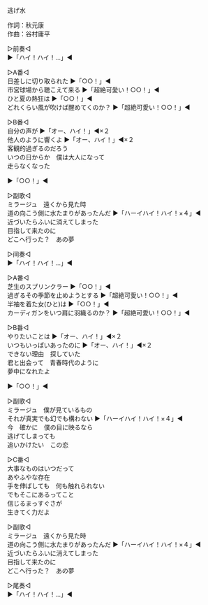 逃げ水  
  
作詞：秋元康  
作曲：谷村庸平  
  
▷前奏◁  
▶「ハイ！ハイ！…」◀   
  
▷A番◁  
日差しに切り取られた ▶「○○！」◀   
市営球場から聴こえて来る ▶「超絶可愛い！○○！」◀   
ひと夏の熱狂は ▶「○○！」◀   
どれくらい風が吹けば醒めてくのか？ ▶「超絶可愛い！○○！」◀    
  
▷B番◁  
自分の声が ▶「オー、ハイ！」◀×２   
他人のように響くよ ▶「オー、ハイ！」◀×２   
客観的過ぎるのだろう  
いつの日からか　僕は大人になって  
走らなくなった  
  
▶「○○！」◀   
  
▷副歌◁  
ミラージュ　遠くから見た時  
道の向こう側に水たまりがあったんだ ▶「ハーイハイ！ハイ！×４」◀   
近づいたらふいに消えてしまった  
目指して来たのに  
どこへ行った？　あの夢  
  
▷间奏◁  
▶「ハイ！ハイ！…」◀   
  
▷A番◁  
芝生のスプリンクラー ▶「○○！」◀   
過ぎるその季節を止めようとする ▶「超絶可愛い！○○！」◀   
半袖を着た女(ひと)は ▶「○○！」◀   
カーディガンをいつ肩に羽織るのか？ ▶「超絶可愛い！○○！」◀   
  
▷B番◁  
やりたいことは ▶「オー、ハイ！」◀×２   
いつもいっぱいあったのに ▶「オー、ハイ！」◀×２   
できない理由　探していた  
君と出会って　青春時代のように  
夢中になれたよ  
  
▶「○○！」◀   
  
▷副歌◁  
ミラージュ　僕が見ているもの  
それが真実でも幻でも構わない ▶「ハーイハイ！ハイ！×４」◀   
今　確かに　僕の目に映るなら  
逃げてしまっても  
追いかけたい　この恋  
  
▷C番◁  
大事なものはいつだって  
あやふやな存在  
手を伸ばしても　何も触れられない  
でもそこにあるってこと  
信じるまっすぐさが  
生きてく力だよ  
  
▷副歌◁  
ミラージュ　遠くから見た時  
道の向こう側に水たまりがあったんだ ▶「ハーイハイ！ハイ！×４」◀   
近づいたらふいに消えてしまった  
目指して来たのに  
どこへ行った？　あの夢  
  
▷尾奏◁  
▶「ハイ！ハイ！…」◀   
